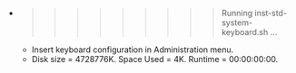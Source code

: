 * >>>>>>>>> Running inst-std-system-keyboard.sh ...
  * Insert keyboard configuration in Administration menu.
  * Disk size = 4728776K. Space Used = 4K. Runtime = 00:00:00:00.
